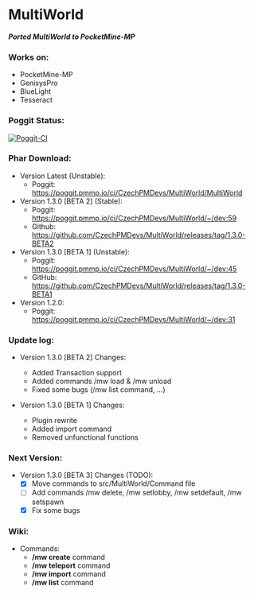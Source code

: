 # MultiWorld

_**Ported MultiWorld to PocketMine-MP**_

### Works on:
  - PocketMine-MP
  - GenisysPro
  - BlueLight
  - Tesseract

### Poggit Status:

[![Poggit-CI](https://poggit.pmmp.io/ci.badge/CzechPMDevs/MultiWorld/MultiWorld)](https://poggit.pmmp.io/ci/CzechPMDevs/MultiWorld/MultiWorld)

### Phar Download:
- Version Latest (Unstable):
    - Poggit: https://poggit.pmmp.io/ci/CzechPMDevs/MultiWorld/MultiWorld
- Version 1.3.0 [BETA 2] (Stable):
    - Poggit: https://poggit.pmmp.io/ci/CzechPMDevs/MultiWorld/~/dev:59
    - Github: https://github.com/CzechPMDevs/MultiWorld/releases/tag/1.3.0-BETA2
- Version 1.3.0 [BETA 1] (Unstable):
    - Poggit: https://poggit.pmmp.io/ci/CzechPMDevs/MultiWorld/~/dev:45
    - GitHub: https://github.com/CzechPMDevs/MultiWorld/releases/tag/1.3.0-BETA1
- Version 1.2.0:
    - Poggit: https://poggit.pmmp.io/ci/CzechPMDevs/MultiWorld/~/dev:31
    
### Update log:

- Version 1.3.0 [BETA 2] Changes:
    - Added Transaction support
    - Added commands /mw load & /mw unload
    - Fixed some bugs (/mw list command, ...)

- Version 1.3.0 [BETA 1] Changes:
    - Plugin rewrite
    - Added import command
    - Removed unfunctional functions
  
### Next Version:

- Version 1.3.0 [BETA 3] Changes (TODO):
    - [x] Move commands to src/MultiWorld/Command file
    - [ ] Add commands /mw delete, /mw setlobby, /mw setdefault, /mw setspawn
    - [x] Fix some bugs
  
### Wiki:

- Commands:
  - **/mw create** command
  - **/mw teleport** command
  - **/mw import** command
  - **/mw list** command
